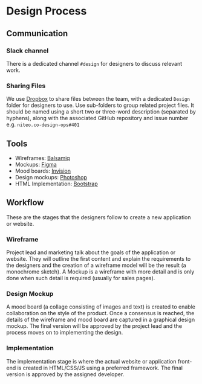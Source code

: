 # Design Process

## Communication

### Slack channel

There is a dedicated channel `#design` for designers to discuss relevant work.

### Sharing Files

We use [Dropbox](https://github.com/teamniteo/handbook/blob/master/2_Operations/apps.md#dropbox) to share files between the team, with a dedicated `Design` folder for designers to use. Use sub-folders to group related project files. It should be named using a short two or three-word description (separated by hyphens), along with the associated GitHub repository and issue number e.g. `niteo.co-design-ops#401`

## Tools

  * Wireframes: [Balsamiq](https://balsamiq.com/)
  * Mockups: [Figma](https://www.figma.com/)
  * Mood boards: [Invision](https://www.invisionapp.com)
  * Design mockups: [Photoshop](http://www.photoshop.com)
  * HTML Implementation: [Bootstrap](https://getbootstrap.com)

## Workflow

These are the stages that the designers follow to create a new application or website.

### Wireframe

Project lead and marketing talk about the goals of the application or website. They will outline the first content and explain the requirements to the designers and the creation of a wireframe model will be the result (a monochrome sketch). A Mockup is a wireframe with more detail and is only done when such detail is required (usually for sales pages).

### Design Mockup

A mood board (a collage consisting of images and text) is created to enable collaboration on the style of the product. Once a consensus is reached, the details of the wireframe and mood board are captured in a graphical design mockup. The final version will be approved by the project lead and the process moves on to implementing the design.

### Implementation

The implementation stage is where the actual website or application front-end is created in HTML/CSS/JS using a preferred framework. The final version is approved by the assigned developer.
